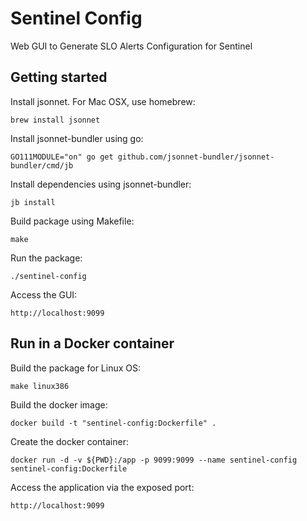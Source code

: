 # Sentinel Config
Web GUI to Generate SLO Alerts Configuration for Sentinel

## Getting started

Install jsonnet. For Mac OSX, use homebrew:

```
brew install jsonnet
```

Install jsonnet-bundler using go:

```
GO111MODULE="on" go get github.com/jsonnet-bundler/jsonnet-bundler/cmd/jb
```

Install dependencies using jsonnet-bundler:

```
jb install
```

Build package using Makefile:

```
make
```

Run the package:

```
./sentinel-config
```

Access the GUI:

```
http://localhost:9099
```

## Run in a Docker container

Build the package for Linux OS:

```
make linux386
```

Build the docker image:

```
docker build -t "sentinel-config:Dockerfile" .
```

Create the docker container:

```
docker run -d -v ${PWD}:/app -p 9099:9099 --name sentinel-config sentinel-config:Dockerfile
```

Access the application via the exposed port:

```
http://localhost:9099
```